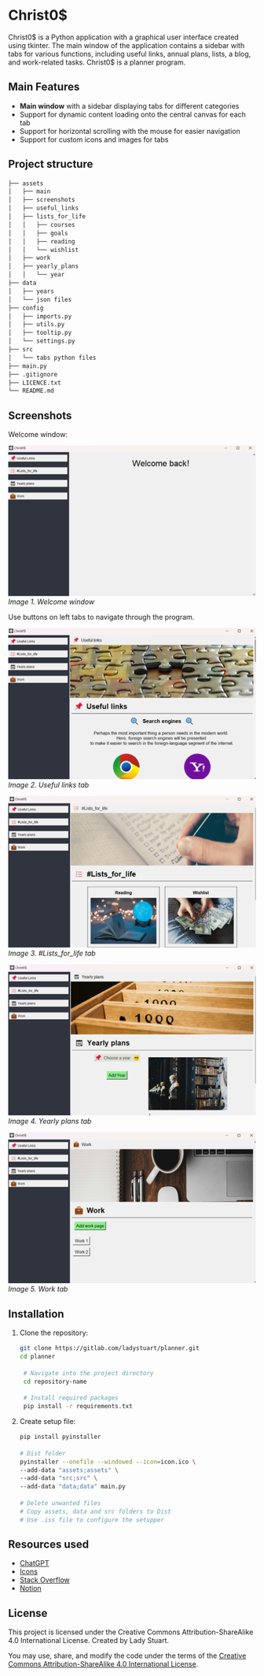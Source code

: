 # Christ0$

Christ0$ is a Python application with a graphical user interface created using tkinter. 
The main window of the application contains a sidebar with tabs for various functions, including useful links, annual plans, lists, a blog, and work-related tasks.
Christ0$ is a planner program.

## Main Features

- **Main window** with a sidebar displaying tabs for different categories
- Support for dynamic content loading onto the central canvas for each tab
- Support for horizontal scrolling with the mouse for easier navigation
- Support for custom icons and images for tabs

## Project structure

```bash
├── assets
│   ├── main
│   ├── screenshots
│   ├── useful_links
│   ├── lists_for_life
│   │   ├── courses
│   │   ├── goals
│   │   ├── reading
│   │   └── wishlist
│   ├── work
│   ├── yearly_plans
│   │   └── year
├── data
│   ├── years
│   └── json files
├── config
│   ├── imports.py
│   ├── utils.py
│   ├── tooltip.py
│   └── settings.py
├── src
│   └── tabs python files
├── main.py
├── .gitignore
├── LICENCE.txt
└── README.md
```

## Screenshots

Welcome window:

![Welcome window](assets/screenshots/main_window.png)
*Image 1. Welcome window*

Use buttons on left tabs to navigate through the program.


![Useful links tab](assets/screenshots/useful_links_tab.png)
*Image 2. Useful links tab*

![Useful links tab](assets/screenshots/lists_for_life_tab.png)
*Image 3. #Lists_for_life tab*

![Useful links tab](assets/screenshots/yearly_plans_tab.png)
*Image 4. Yearly plans tab*

![Useful links tab](assets/screenshots/work_tab.png)
*Image 5. Work tab*

## Installation

1. Clone the repository:
   ```bash
   git clone https://gitlab.com/ladystuart/planner.git
   cd planner
   
    # Navigate into the project directory
    cd repository-name
   
    # Install required packages
    pip install -r requirements.txt

2. Create setup file:
   ```bash
   pip install pyinstaller
   
   # Dist folder
   pyinstaller --onefile --windowed --icon=icon.ico \
   --add-data "assets;assets" \
   --add-data "src;src" \
   --add-data "data;data" main.py
   
   # Delete unwanted files
   # Copy assets, data and src folders to Dist
   # Use .iss file to configure the setupper
   
## Resources used

- [ChatGPT](https://chat.openai.com/)
- [Icons](https://icons8.com/icons)
- [Stack Overflow](https://stackoverflow.com/)
- [Notion](https://www.notion.so/)

## License
This project is licensed under the Creative Commons Attribution-ShareAlike 4.0 International License.
Created by Lady Stuart.

You may use, share, and modify the code under the terms of the [Creative Commons Attribution-ShareAlike 4.0 International License](https://creativecommons.org/licenses/by-sa/4.0/).
